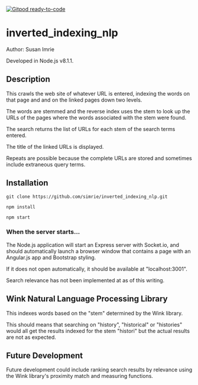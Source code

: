[![Gitpod ready-to-code](https://img.shields.io/badge/Gitpod-ready--to--code-blue?logo=gitpod)](https://gitpod.io/#https://github.com/simrie/inverted_indexing_nlp)

# inverted_indexing_nlp

Author:  Susan Imrie

Developed in Node.js v8.1.1.

## Description

This crawls the web site of whatever URL is entered, indexing the words on that page and and on the linked pages down two levels.

The words are stemmed and the reverse index uses the stem to look up the URLs of the pages where the words associated with the stem were found.

The search returns the list of URLs for each stem of the search terms entered.

The title of the linked URLs is displayed.

Repeats are possible because the complete URLs are stored and sometimes include extraneous query terms.

## Installation

    git clone https://github.com/simrie/inverted_indexing_nlp.git
    
    npm install
    
    npm start


### When the server starts...

The Node.js application will start an Express server with Socket.io, and should automatically launch a browser window that contains a page with an Angular.js app and Bootstrap styling.

If it does not open automatically, it should be available at "localhost:3001".

Search relevance has not been implemented at as of this writing.
 
## Wink Natural Language Processing Library

This indexes words based on the "stem" determined by the Wink library.

This should means that searching on "history", "historical" or "histories" would all get the results indexed for the stem "histori" but the actual results are not as expected.

## Future Development

Future development could include ranking search results by relevance using the Wink library's proximity match and measuring functions.


